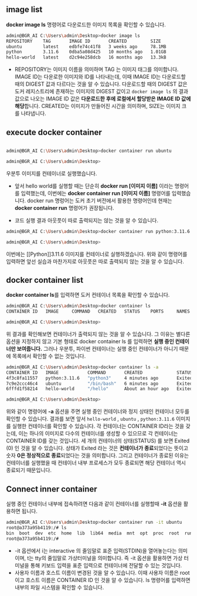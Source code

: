 
## image list

**docker image ls** 명령어로 다운로드한 이미지 목록을 확인할 수 있습니다.

```bash
admin@BGR_AI C:\Users\admin\Desktop>docker image ls
REPOSITORY    TAG       IMAGE ID       CREATED         SIZE
ubuntu        latest    edbfe74c41f8   3 weeks ago     78.1MB
python        3.11.6    0dba5a08d425   10 months ago   1.01GB
hello-world   latest    d2c94e258dcb   16 months ago   13.3kB
```

- REPOSITORY는 이미지 이름을 의미하며 TAG 는 이미지 태그를 의미합니다. IMAGE ID는 다운로한 이미지와 ID를 나타내는데, 이때 IMAGE ID는 다운로드할 때의 DIGEST 값과 다르다는 것을 알 수 있습니다. 다운로드할 때의 DIGEST 값은 도커 레지스트리에 존재하는 이미지의 DIGEST 값이고 `docker image ls`  의 결과값으로 나오는 IMAGE ID 값은 **다운로드한 후에 로컬에서 할당받은 IMAGE ID 값에 해당**합니다. CREATED는 이미지가 만들어진 시간을 의미하며, SIZE는 이미지 크를 나타냅니다.

## execute docker container

```bash

admin@BGR_AI C:\Users\admin\Desktop>docker container run ubuntu

admin@BGR_AI C:\Users\admin\Desktop>

```

우분투 이미지를 컨테이너로 실행했습니다.

- 앞서 hello world를 실행할 때는 단순히 **docker run [이미지 이름]** 이라는 명령어를 입력했는데, 이번에는 **docker container run [이미지 이름]** 명령어를 입력했습니다. docker run 명렁어는 도커 초기 버전에서 활용한 명령어인데 현재는 **docker container run** 명령어가 권장됩니다.

- 코드 실행 결과 아웃풋이 따로 출력되지는 않는 것을 알 수 있습니다.

```bash
admin@BGR_AI C:\Users\admin\Desktop>docker container run python:3.11.6

admin@BGR_AI C:\Users\admin\Desktop>
```

이번에는 [[Python]]3.11.6 이미지를 컨테이너로 실행하겠습니다. 위와 같이 명령어를 입력하면 앞선 실습과 마찬가지로 아웃풋은 따로 출력되지 않는 것을 알 수 있습니다.

## docker container list

**docker container ls**를 입력하면 도커 컨테이너 목록을 확인할 수 있습니다.

```bash
admin@BGR_AI C:\Users\admin\Desktop>docker container ls
CONTAINER ID   IMAGE     COMMAND   CREATED   STATUS    PORTS     NAMES

admin@BGR_AI C:\Users\admin\Desktop>
```

위 결과를 확인해보면 컨테이너가 출력되지 않는 것을 알 수 있습니다. 그 이유는 별다른 옵션을 지정하지 않고 기본 형태로 docker container ls 를 입력하면 **실행 중인 컨테이너만 보여줍니다.** 그러나 우분투, 파이썬 컨테이너는 실행 중인 컨테이너가 아니기 때문에 목록에서 확인할 수 없는 것입니다.

```bash
admin@BGR_AI C:\Users\admin\Desktop>docker container ls -a
CONTAINER ID   IMAGE           COMMAND       CREATED             STATUS                         PORTS     NAMES
4f3c8fa11557   python:3.11.6   "python3"     4 minutes ago       Exited (0) 4 minutes ago                 amazing_shannon
7c9e2ccc46c4   ubuntu          "/bin/bash"   6 minutes ago       Exited (0) 6 minutes ago                 admiring_lamarr
6fffd1f58214   hello-world     "/hello"      About an hour ago   Exited (0) About an hour ago             laughing_maxwell

admin@BGR_AI C:\Users\admin\Desktop>
```

위와 같이 명령어에 **-a** 옵션을 주면 실행 중인 컨테이너와 정지 상태인 컨테이너 모두를 확인할 수 있습니다. 결과를 보면 앞서 `hello-world` , `ubuntu` , `python:3.11.6` 이미지를 실행한 컨테이너를 확인할 수 있습니다. 각 컨테이너는 CONTAINER ID라는 것을 갖는데, 이는 하나의 이미지로 다수의 컨테이너를 생성할 수 있으므로 각 컨테이너는 CONTAINER ID를 갖는 것입니다. 세 개의 컨테이너의 상태(STATUS) 를 보면 Exited (0) 인 것을 알 수 있습니다. 상태가 Exited 라는 것은 **컨테이너가 종료**되었다는 뜻이고 숫자 **0은 정상적으로 종료**되었다는 것을 의미합니다. 그리고 컨테이너가 종료된 이유는 컨테이너를 실행했을 때 컨테이너 내부 프로세스가 모두 종료되면 해당 컨테이너 역시 종료되기 때문입니다.

## Connect inner container

실행 중인 컨테이너 내부에 접속하려면 다음과 같이 컨테이너를 실행할때 **-it** 옵션을 활용하면 됩니다.

```bash
admin@BGR_AI C:\Users\admin\Desktop>docker container run -it ubuntu
root@a373a95b4119:/# ls
bin  boot  dev  etc  home  lib  lib64  media  mnt  opt  proc  root  run  sbin  srv  sys  tmp  usr  var
root@a373a95b4119:/# 
```

- -it 옵션에서 i는 interactive 의 줄임말로 표준 입력(STDIN)을 열어놓는다는 의미이며, t는 tty의 줄임말로 가상터미널을 의미합니다. 즉 -it 옵션을 활용하면 가상 터미널을 통해 키보드 입력을 표준 입력으로 컨테이너에 전달할 수 있는 것입니다.
- 사용자 이름과 호스트 이름이 변경된 것을 알 수 있습니다. 이때 사용자 이름은 root 이고 호스트 이름은 CONTAINER ID 인 것을 알 수 있습니다. ls 명령어를 입력하면 내부의 파일 시스템을 확인할 수 있습니다.

